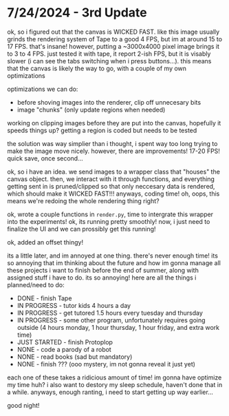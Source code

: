 # 7/24/2024 - 3rd Update

ok, so i figured out that the canvas is WICKED FAST. like this image usually grinds the rendering system of Tape to a good 4 FPS, but im at around 15 to 17 FPS. that's insane! however, putting a ~3000x4000 pixel image brings it to 3 to 4 FPS. just tested it with tape, it report 2-ish FPS, but it is visably slower (i can see the tabs switching when i press buttons...). this means that the canvas is likely the way to go, with a couple of my own optimizations

optimizations we can do:
- before shoving images into the renderer, clip off unnecesary bits
- image "chunks" (only update regions when needed)

working on clipping images before they are put into the canvas, hopefully it speeds things up? getting a region is coded but needs to be tested

the solution was way simplier than i thought, i spent way too long trying to make the image move nicely. however, there are improvements! 17-20 FPS! quick save, once second...

ok, so i have an idea. we send images to a wrapper class that "houses" the canvas object. then, we interact with it through functions, and everything getting sent in is pruned/clipped so that only neccesary data is rendered, which should make it WICKED FAST!!! anyways, coding time! oh, oops, this means we're redoing the whole rendering thing right?

ok, wrote a couple functions in `render.py`, time to intergrate this wrapper into the experiments! ok, its running pretty smoothly! now, i just need to finalize the UI and we can prossibly get this running!

ok, added an offset thingy!

its a little later, and im annoyed at one thing. there's never enough time! its so annoying that im thinking about the future and how im gonna manage all these projects i want to finish before the end of summer, along with assigned stuff i have to do. its so annoying! here are all the things i planned/need to do:

- DONE - finish Tape
- IN PROGRESS - tutor kids 4 hours a day
- IN PROGRESS - get tutored 1.5 hours every tuesday and thursday
- IN PROGRESS - some other program, unfortunately requires going outside (4 hours monday, 1 hour thursday, 1 hour friday, and extra work time)
- JUST STARTED - finish Protoplop
- NONE - code a parody of a robot
- NONE - read books (sad but mandatory)
- NONE - finish ??? (ooo mystery, im not gonna reveal it just yet)

each one of these takes a ridicious amount of time! im gonna have optimize my time huh? i also want to destory my sleep schedule, haven't done that in a while. anyways, enough ranting, i need to start getting up way earlier...

good night!